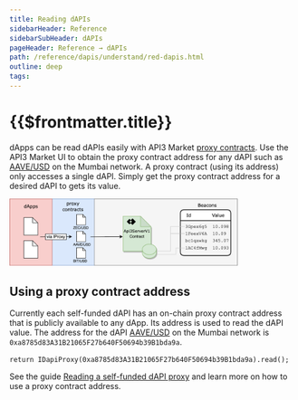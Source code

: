 ```yaml
---
title: Reading dAPIs
sidebarHeader: Reference
sidebarSubHeader: dAPIs
pageHeader: Reference → dAPIs
path: /reference/dapis/understand/red-dapis.html
outline: deep
tags:
---
```


<PageHeader/>

<SearchHighlight/>

# {{$frontmatter.title}}

dApps can be read dAPIs easily with API3 Market
[proxy contracts](/reference/dapis/understand/proxy-contracts.md). Use the API3
Market UI to obtain the proxy contract address for any dAPI such as
[AAVE/USD<ExternalLinkImage/>](https://staging.api3-market.pages.dev/dapis/polygon-testnet/AAVE-USD)
on the Mumbai network. A proxy contract (using its address) only accesses a
single dAPI. Simply get the proxy contract address for a desired dAPI to gets
its value.

<img src="../assets/images/proxy.png" style="width:80%;">

## Using a proxy contract address

Currently each self-funded dAPI has an on-chain proxy contract address that is
publicly available to any dApp. Its address is used to read the dAPI value. The
address for the dAPI
[AAVE/USD<ExternalLinkImage/>](https://staging.api3-market.pages.dev/dapis/polygon-testnet/AAVE-USD)
on the Mumbai network is `0xa8785d83A31B21065F27b640F50694b39B1bda9a`.

```solidity
return IDapiProxy(0xa8785d83A31B21065F27b640F50694b39B1bda9a).read();
```

See the guide
[Reading a self-funded dAPI proxy](/guides/dapis/read-self-funded-dapi/) and
learn more on how to use a proxy contract address.
